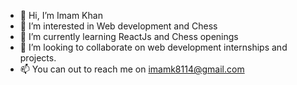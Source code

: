 - 👋 Hi, I’m Imam Khan
- 👀 I’m interested in Web development and Chess
- 🌱 I’m currently learning ReactJs and Chess openings
- 💞️ I’m looking to collaborate on web development internships and projects.
- 📫 You can out to reach me on imamk8114@gmail.com

<!---
imamk8114/imamk8114 is a ✨ special ✨ repository because its `README.md` (this file) appears on your GitHub profile.
You can click the Preview link to take a look at your changes.
--->
